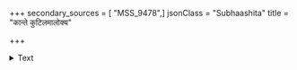 +++
secondary_sources = [ "MSS_9478",]
jsonClass = "Subhaashita"
title = "कान्ते कुटिलमालोक्य"

+++

<details><summary>Text</summary>

कान्ते कुटिलमालोक्य कर्णकण्डूयनेन किम्।  
कामं कथय कल्याणि किङ्करः करवाणि यत्॥
</details>
